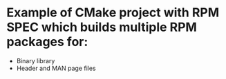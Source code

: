 # Example of CMake project with RPM SPEC which builds multiple RPM packages for:

* Binary library
* Header and MAN page files